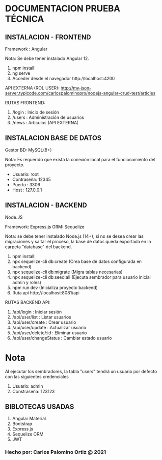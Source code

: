 
# DOCUMENTACION PRUEBA TÉCNICA


## INSTALACION - FRONTEND

Framework : Angular

Nota: Se debe tener instalado Angular 12.

1. npm install
2. ng serve
3. Acceder desde el navegador http://localhost:4200


API EXTERNA (ROL USER): http://my-json-server.typicode.com/carlospalominopro/nodejs-angular-crud-test/articles 

RUTAS FRONTEND: 

1. /login : Inicio de sesión
2. /users : Administración de usuarios
3. /news : Articulos (API EXTERNA)


## INSTALACION BASE DE DATOS

Gestor BD: MySQL(8+)

Nota: Es requerido que exista la conexión local para el funcionamiento del proyecto.

- Usuario: root 
- Contraseña: 12345
- Puerto : 3306
- Host : 127.0.0.1

## INSTALACION - BACKEND

Node.JS

Framework: Express.js
ORM: Sequelize

Nota: se debe tener instalado Node.js (14+), si no se desea crear las migraciones y saltar el proceso, la base de datos queda exportada en la carpeta "database" del backend.

1. npm install
2. npx sequelize-cli db:create (Crea base de datos configurada en backend)
3. npx sequelize-cli db:migrate (Migra tablas necesarias)
4. npx sequelize-cli db:seed:all (Ejecuta sembrador para usuario inicial admin y roles)
5. npm run dev (Inicializa proyecto backend)
6. Ruta api http://localhost:8081/api


RUTAS BACKEND API: 

1. /api/login : Iniciar sesión
1. /api/user/list : Listar usuarios
1. /api/user/create : Crear usuario
1. /api/user/update : Actualizar usuario
1. /api/user/delete/:id : Eliminar usuario
1. /api/user/changeStatus : Cambiar estado usuario

# Nota

Al ejecutar los sembradores, la tabla "users" tendrá un usuario por defecto con las siguientes credenciales

1. Usuario: admin
2. Constraseña: 123123

## BIBLOTECAS USADAS

1. Angular Material
2. Bootstrap
3. Express.js
4. Sequelize ORM
5. JWT

### Hecho por: Carlos Palomino Ortiz @ 2021
